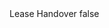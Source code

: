 <?xml version="1.0" encoding="UTF-8"?>
<CustomMetadata xmlns="http://soap.sforce.com/2006/04/metadata">
    <label>Lease Handover</label>
    <protected>false</protected>
</CustomMetadata>
